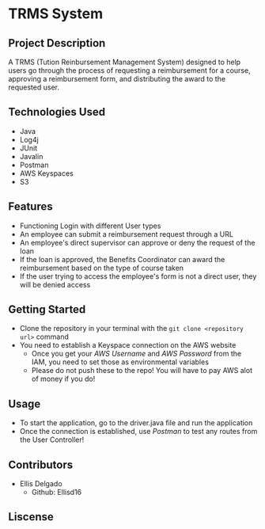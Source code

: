 # TRMS System

## Project Description

  A TRMS (Tution Reinbursement Management System) designed to help users go through the process of requesting a reimbursement for a course, approving a reimbursement form, and distributing the award to the requested user. 
  
## Technologies Used
  * Java
  * Log4j
  * JUnit
  * Javalin
  * Postman
  * AWS Keyspaces
  * S3

## Features
  * Functioning Login with different User types
  * An employee can submit a reimbursement request through a URL
  * An employee's direct supervisor can approve or deny the request of the loan
  * If the loan is approved, the Benefits Coordinator can award the reimbursement based on the type of course taken
  * If the user trying to access the employee's form is not a direct user, they will be denied access
 
 ## Getting Started
 
  * Clone the repository in your terminal with the `git clone <repository url>` command
  * You need to establish a Keyspace connection on the AWS website
      - Once you get your *AWS Username* and *AWS Password* from the IAM, you need to set those as            environmental variables
      - Please do not push these to the repo! You will have to pay AWS alot of money if you do!
  
## Usage
  * To start the application, go to the driver.java file and run the application
  * Once the connection is established, use *Postman* to test any routes from the User Controller!

## Contributors
  * Ellis Delgado
      - Github: Ellisd16

## Liscense

  
 
